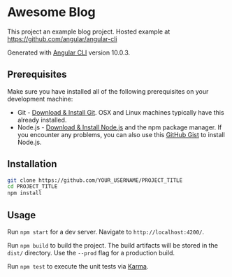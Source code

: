 # Awesome Blog

This project an example blog project. Hosted example at https://github.com/angular/angular-cli

Generated with [Angular CLI](https://github.com/angular/angular-cli) version 10.0.3.

## Prerequisites

Make sure you have installed all of the following prerequisites on your development machine:

- Git - [Download & Install Git](https://git-scm.com/downloads). OSX and Linux machines typically have this already installed.
- Node.js - [Download & Install Node.js](https://nodejs.org/en/download/) and the npm package manager. If you encounter any problems, you can also use this [GitHub Gist](https://gist.github.com/isaacs/579814) to install Node.js.

## Installation

```bash
git clone https://github.com/YOUR_USERNAME/PROJECT_TITLE
cd PROJECT_TITLE
npm install
```

## Usage

Run `npm start` for a dev server. Navigate to `http://localhost:4200/`.

Run `npm build` to build the project. The build artifacts will be stored in the `dist/` directory. Use the `--prod` flag for a production build.

Run `npm test` to execute the unit tests via [Karma](https://karma-runner.github.io).
